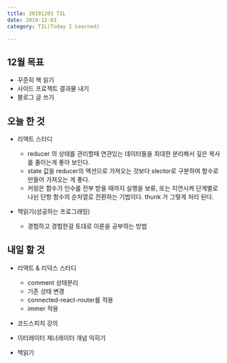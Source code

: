 ```yaml
---
title: 20191203 TIL
date: 2019-12-03
category: TIL(Today I Learned)

---
```


## 12월 목표

- 꾸준히 책 읽기
- 사이드 프로젝트 결과물 내기
- 블로그 글 쓰기

## 오늘 한 것

- 리액트 스터디
  - reducer 의 상태를 관리할때 연관있는 데이터들을 최대한 분리해서 깊은 복사를
    줄이는게 좋아 보인다.
  - state 값을 reducer의 액션으로 가져오는 것보다 slector로 구분하여 함수로 만들어
    가져오는 게 좋다.
  - 커링은 함수가 인수를 전부 받을 때까지 실행을 보류, 또는 지연시켜 단계별로 나뉜
    단항 함수의 순차열로 전환하는 기법이다. thunk 가 그렇게 처리 된다.

- 책읽기(성공하는 프로그래밍)
  - 경험하고 경험한걸 토대로 이론을 공부하는 방법
  
## 내일 할 것

- 리액트 & 리덕스 스터디
  - comment 상태분리
  - 기존 상태 변경
  - connected-react-router를 적용
  - immer 적용

- 코드스피치 강의
- 이터레이터 제너레이터 개념 익히기
- 책읽기